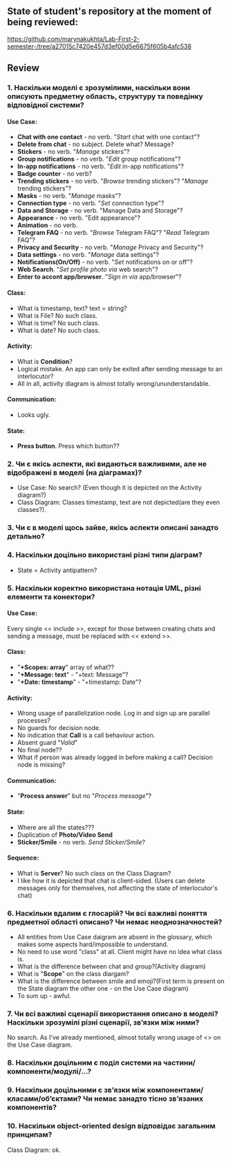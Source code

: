 ## State of student's repository at the moment of being reviewed: 
https://github.com/marynakukhta/Lab-First-2-semester-/tree/a27015c7420e457d3ef00d5e6675f605b4afc538

## Review
### 1. Наскільки моделі є зрозумілими, наскільки вони описують предметну область, структуру та поведінку відповідної системи?
#### Use Case:
* **Chat with one contact** - no verb. "*Start* chat with one contact"?
* **Delete from chat** - no subject. Delete what? Message?
* **Stickers** - no verb. "*Manage* stickers"?
* **Group notifications** - no verb. "*Edit* group notifications"?
* **In-app notifications** - no verb. "*Edit* in-app notifications"? 
* **Badge counter** - no verb?
* **Trending stickers** - no verb. "*Browse* trending stickers"? "*Manage* trending stickers"?
* **Masks** - no verb. "*Manage* masks"?
* **Connection type** - no verb. "*Set* connection type"?
* **Data and Storage** - no verb. "Manage Data and Storage"?
* **Appearance** - no verb. "Edit appearance"?
* **Animation** - no verb.
* **Telegram FAQ** - no verb. "*Browse* Telegram FAQ"? "*Read* Telegram FAQ"?
* **Privacy and Security** - no verb. "*Manage* Privacy and Security"?
* **Data settings** - no verb. "*Manage* data settings"?
* **Notifications(On/Off)** - no verb. "*Set* notifications on or off"?
* **Web Search**. "*Set profile photo via* web search"?
* **Enter to accont app/browser**. "*Sign in via* app/browser"?

#### Class:
* What is timestamp, text? text = string?
* What is File? No such class.
* What is time? No such class.
* What is date? No such class.

#### Activity:
* What is **Condition**?
* Logical mistake. An app can only be exited after sending message to an interlocutor?
* All in all, activity diagram is almost totally wrong/ununderstandable.

#### Communication:
* Looks ugly.

#### State:
* **Press button**. Press which button??

### 2. Чи є якісь аспекти, які видаються важливими, але не відображені в моделі (на діаграмах)?
* Use Case: No search? (Even though it is depicted on the Activity diagram?)
* Class Diagram: Classes timestamp, text are not depicted(are they even classes?).

### 3. Чи є в моделі щось зайве, якісь аспекти описані занадто детально?

### 4. Наскільки доцільно використані різні типи діаграм?
* State = Activity antipattern?

### 5. Наскільки коректно використана нотація UML, різні елементи та конектори?
#### Use Case:
Every single << include >>, except for those between creating chats and sending a message, must be replaced with << extend >>.
#### Class:
* "**+Scopes: array**" array of what??
* "**+Message: text**" - "+text: Message"?
* "**+Date: timestamp**" - "+timestamp: Date"?
#### Activity:
* Wrong usage of parallelization node. Log in and sign up are parallel processes?
* No guards for decision node.
* No indication that **Call** is a call behaviour action.
* Absent guard "*Valid*"
* No final node??
* What if person was already logged in before making a call? Decision node is missing?
  
#### Communication:
* "**Process answer**" but no "*Process message*"?

#### State:
* Where are all the states???
* Duplication of **Photo/Video Send** 
* **Sticker/Smile** - no verb. *Send Sticker/Smile*?

#### Sequence:
* What is **Server**? No such class on the Class Diagram?
* I like how it is depicted that chat is client-sided. (Users can delete messages only for themselves, not affecting the state of interlocutor's chat)


### 6. Наскільки вдалим є глосарій? Чи всі важливі поняття предметної області описано? Чи немає неоднозначностей?
* All entities from Use Case daigram are absent in the glossary, which makes some aspects hard/impossible to understand.
* No need to use word "class" at all. Client might have no idea what class is.
* What is the difference between chat and group?(Activity diagram)
* What is "**Scope**" on the class diargam?
* What is the difference between smile and emoji?(First term is present on the State diagram the other one - on the Use Case diagram)
* To sum up - awful.

### 7. Чи всі важливі сценарії використання описано в моделі? Наскільки зрозумілі різні сценарії, зв’язки між ними?
No search. As I've already mentioned, almost totally wrong usage of <<include>> on the Use Case diagram. 

### 8. Наскільки доцільним є поділ системи на частини/компоненти/модулі/...?

### 9. Наскільки доцільними є зв’язки між компонентами/класами/об’єктами? Чи немає занадто тісно зв’язаних компонентів?

### 10. Наскільки object-oriented design відповідає загальним принципам?
Class Diagram: ok.
